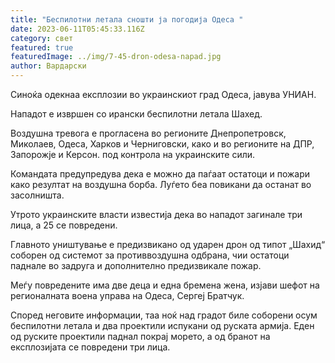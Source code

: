 ```yaml
---
title: "Беспилотни летала сношти ја погодија Одеса "
date: 2023-06-11T05:45:33.116Z
category: свет
featured: true
featuredImage: ../img/7-45-dron-odesa-napad.jpg
author: Вардарски
---
```

Синоќа одекнаа експлозии во украинскиот град Одеса, јавува УНИАН.

Нападот е извршен со ирански беспилотни летала Шахед.

Воздушна тревога е прогласена во регионите Днепропетровск, Миколаев, Одеса, Харков и Черниговски, како и во регионите на ДПР, Запорожје и Керсон. под контрола на украинските сили.

Командата предупредува дека е можно да паѓаат остатоци и пожари како резултат на воздушна борба. Луѓето беа повикани да останат во засолништа.

Утрото украинските власти известија дека во нападот загинале три лица, а 25 се повредени.

Главното уништување е предизвикано од ударен дрон од типот „Шахид“ соборен од системот за противвоздушна одбрана, чии остатоци паднале во задруга и дополнително предизвикале пожар.

Меѓу повредените има две деца и една бремена жена, изјави шефот на регионалната воена управа на Одеса, Сергеј Братчук.

Според неговите информации, таа ноќ над градот биле соборени осум беспилотни летала и два проектили испукани од руската армија. Еден од руските проектили паднал покрај морето, а од бранот на експлозијата се повредени три лица.